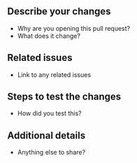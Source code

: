 ## Describe your changes

* Why are you opening this pull request?
* What does it change?

## Related issues

* Link to any related issues

## Steps to test the changes

* How did you test this?

## Additional details

* Anything else to share?
